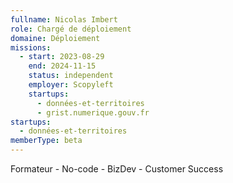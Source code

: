 ```yaml
---
fullname: Nicolas Imbert
role: Chargé de déploiement
domaine: Déploiement
missions:
  - start: 2023-08-29
    end: 2024-11-15
    status: independent
    employer: Scopyleft
    startups:
      - données-et-territoires
      - grist.numerique.gouv.fr
startups:
  - données-et-territoires
memberType: beta
---
```

Formateur - No-code - BizDev - Customer Success